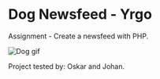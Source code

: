 # Dog Newsfeed - Yrgo

Assignment - Create a newsfeed with PHP.
 
<img src="https://media.giphy.com/media/SwImQhtiNA7io/giphy.gif" alt="Dog gif">

Project tested by: Oskar and Johan.
